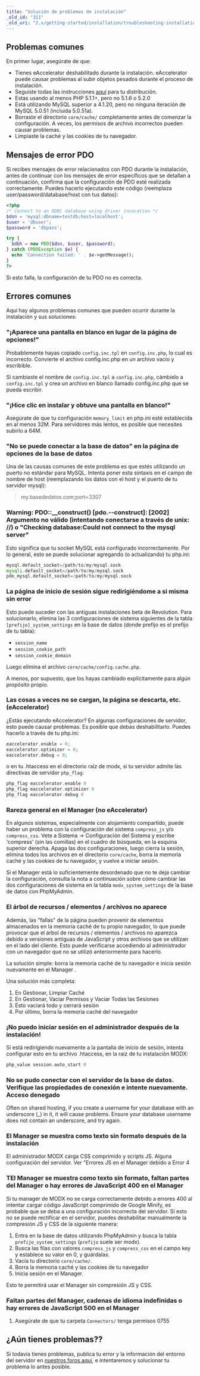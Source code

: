 ```yaml
---
title: "Solución de problemas de instalación"
_old_id: "311"
_old_uri: "2.x/getting-started/installation/troubleshooting-installation"
---
```


## Problemas comunes

En primer lugar, asegúrate de que:

- Tienes eAccelerator deshabilitado durante la instalación. eAccelerator puede causar problemas al subir objetos pesados durante el proceso de instalación.
- Seguiste todas las instrucciones [aquí](getting-started/installation  "Instalación") para tu distribución.
- Estas usando al menos PHP 5.1.1+, pero no 5.1.6 o 5.2.0
- Está utilizando MySQL superior a 4.1.20, pero no ninguna iteración de MySQL 5.0.51 (incluida 5.0.51a).
- Borraste el directorio `core/cache/` completamente antes de comenzar la configuración. A veces, los permisos de archivo incorrectos pueden causar problemas.
- Limpiaste la caché y las cookies de tu navegador.

## Mensajes de error PDO

Si recibes mensajes de error relacionados con PDO durante la instalación, antes de continuar con los mensajes de error específicos que se detallan a continuación, confirma que la configuración de PDO esté realizada correctamente. Puedes hacerlo ejecutando este código (reemplaza user/password/database/host con tus datos):

``` php
<?php
/* Connect to an ODBC database using driver invocation */
$dsn = 'mysql:dbname=testdb;host=localhost';
$user = 'dbuser';
$password = 'dbpass';

try {
  $dbh = new PDO($dsn, $user, $password);
} catch (PDOException $e) {
  echo 'Connection failed: ' . $e->getMessage();
}
?>
```

Si esto falla, la configuración de tu PDO no es  correcta.

## Errores comunes

Aquí hay algunos problemas comunes que pueden ocurrir durante la instalación y sus soluciones:

### "¡Aparece una pantalla en blanco en lugar de la página de opciones!"

Probablemente hayas copiado `config.inc.tpl` en `config.inc.php`, lo cual es incorrecto. Convierte el archivo config.inc.php en un archivo vacío y escribible.

Si cambiaste el nombre de `config.inc.tpl` a `config.inc.php`, cámbielo  a `config.inc.tpl` y crea un archivo en blanco llamado config.inc.php que se pueda escribir.

### "¡Hice clic en instalar y obtuve una pantalla en blanco!"

Asegúrate de que tu configuración `memory_limit` en php.ini esté establecida en al menos 32M. Para servidores más lentos, es posible que necesites subirlo a 64M.

### "No se puede conectar a la base de datos" en la página de opciones de la base de datos

Una de las causas comunes de este problema es que estés utilizando un puerto no estándar para MySQL. Intenta poner esta sintaxis en el campo de nombre de host (reemplazando los datos con el host y el puerto de tu servidor mysql):

> my.basededatos.com;port=3307

### Warning: PDO::\_\_construct() \[pdo.--construct\]: \[2002\] Argumento no válido (intentando conectarse a través de unix: //) o "Checking database:Could not connect to the mysql server"

Esto significa que tu socket MySQL está configurado incorrectamente. Por lo general, esto se puede solucionar agregando (o actualizando) tu php.ini:

``` php
mysql.default_socket=/path/to/my/mysql.sock
mysqli.default_socket=/path/to/my/mysql.sock
pdo_mysql.default_socket=/path/to/my/mysql.sock
```

### La página de inicio de sesión sigue redirigiéndome a si misma sin error

Esto puede suceder con las antiguas instalaciones beta de Revolution. Para solucionarlo, elimina las  3 configuraciones de sistema siguientes de la tabla `[prefijo]_system_settings` en la base de datos (donde prefijo es el prefijo de tu tabla):

- `session_name`
- `session_cookie_path`
- `session_cookie_domain`

Luego elimina el archivo `core/cache/config.cache.php`.

A menos, por supuesto, que los hayas cambiado explícitamente para algún propósito propio.

### Las cosas a veces no se cargan, la página se descarta, etc. (eAccelerator)

¿Estás ejecutando eAccelerator? En algunas configuraciones de servidor, esto puede causar problemas. Es posible que debas deshabilitarlo. Puedes hacerlo a través de tu php.ini:

``` php
eaccelerator.enable = 0;
eaccelerator.optimizer = 0;
eaccelerator.debug = 0;
```

o en tu .htaccess en el directorio raíz de modx, si tu servidor admite las directivas de servidor `php_flag`:

``` php
php_flag eaccelerator.enable 0
php_flag eaccelerator.optimizer 0
php_flag eaccelerator.debug 0
```

### Rareza general en el Manager (no eAccelerator)

En algunos sistemas, especialmente con alojamiento compartido, puede haber un problema con la configuración del sistema `compress_js` y/o `compress_css`. Vete a Sistema -> Configuración del Sistema y escribe 'compress' (sin las comillas) en el cuadro de búsqueda, en la esquina superior derecha. Apaga las dos configuraciones, luego cierra la sesión, elimina todos los archivos en el directorio `core/cache`, borra la memoria caché y las cookies de tu navegador, y vuelve a iniciar sesión.

Si el Manager está lo suficientemente desordenado que no te deja cambiar la configuración, consulta la nota a continuación sobre cómo cambiar las dos configuraciones de sistema en la tabla `modx_system_settings` de la base de datos con PhpMyAdmin.

### El árbol de recursos / elementos / archivos no aparece

Además, las "fallas" de la página pueden provenir de elementos almacenados en la memoria caché de tu propio navegador, lo que puede provocar que el árbol de recursos / elementos / archivos no aparezca debido a versiones antiguas de JavaScript y otros archivos que se utilizan en el lado del cliente. Esto puede verificarse accediendo al administrador con un navegador que no se utilizó anteriormente para hacerlo.

La solución simple: borra la memoria caché de tu navegador e inicia sesión nuevamente en el Manager .

Una solución más completa:

1. En Gestionar, Limpiar Caché
2. En Gestionar, Vaciar Permisos y Vaciar Todas las Sesiones
3. Esto vaciará todo y cerrará sesión
4. Por último, borra la memoria caché del navegador

### ¡No puedo iniciar sesión en el administrador después de la instalación!

Si está redirigiendo nuevamente a la pantalla de inicio de sesión, intenta configurar esto en tu archivo .htaccess, en la raíz de tu instalación MODX:

``` php
php_value session.auto_start 0
```

### No se pudo conectar con el servidor de la base de datos. Verifique las propiedades de conexión e intente nuevamente. Acceso denegado

Often on shared hosting, if you create a username for your database with an underscore (\_) in it, it will cause problems. Ensure your database username does not contain an underscore, and try again.

### El Manager se muestra como texto sin formato después de la instalación

El administrador MODX carga CSS comprimido y scripts JS. Alguna configuración del servidor. Ver "Errores JS en el Manager debido a Error 4

### TEl Manager se muestra como texto sin formato, faltan partes del Manager o hay errores de JavaScript 400 en el Manager 

Si tu manager de MODX no se carga correctamente debido a errores 400  al intentar cargar código JavaScript comprimido de Google Minify, es probable que se deba a una configuración incorrecta del servidor. Si esto no se puede rectificar en el servidor, puedes deshabilitar manualmente la compresión JS y CSS de la siguiente manera:

1. Entra en la base de datos utilizando PhpMyAdmin y busca la tabla `prefijo_system_settings` (`prefijo` suele ser modx).
2. Busca las filas con valores `compress_js` y `compress_css` en el campo key y establece su valor en 0, y guárdalas.
3. Vacía tu directorio `core/cache/`.
4. Borra la memoria caché y las cookies de tu navegador
5. Inicia sesión en el Manager.

Esto te permitirá usar el Manager sin compresión JS y CSS.

### Faltan partes del Manager, cadenas de idioma indefinidas o hay errores de JavaScript 500 en el Manager

1. Asegúrate de que tu carpeta `Connectors/` tenga permisos 0755

## ¿Aún tienes problemas??

Si todavía tienes problemas, publica tu error y la información del entorno del servidor en [nuestros foros aquí](http://modxcms.com/forums/index.php/board,378.0.html), e intentaremos y solucionar tu problema lo antes posible.
